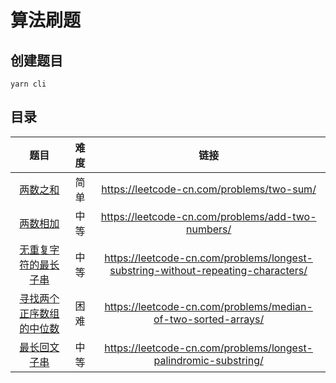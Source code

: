 # 算法刷题

## 创建题目

```shell
yarn cli
```

## 目录

|   题目   | 难度 |                   链接                    |
| :------: | :--: | :---------------------------------------: |
| [两数之和](src/two-sum/README.md) | 简单 | https://leetcode-cn.com/problems/two-sum/ |
| [两数相加](src/add-two-numbers/README.md) | 中等 | https://leetcode-cn.com/problems/add-two-numbers/ |
| [无重复字符的最长子串](src/longest-substring-without-repeating-characters/README.md) | 中等 | https://leetcode-cn.com/problems/longest-substring-without-repeating-characters/ |
| [寻找两个正序数组的中位数](src/median-of-two-sorted-arrays/README.md) | 困难 | https://leetcode-cn.com/problems/median-of-two-sorted-arrays/ |
| [最长回文子串](src/longest-palindromic-substring/README.md) | 中等 | https://leetcode-cn.com/problems/longest-palindromic-substring/ |